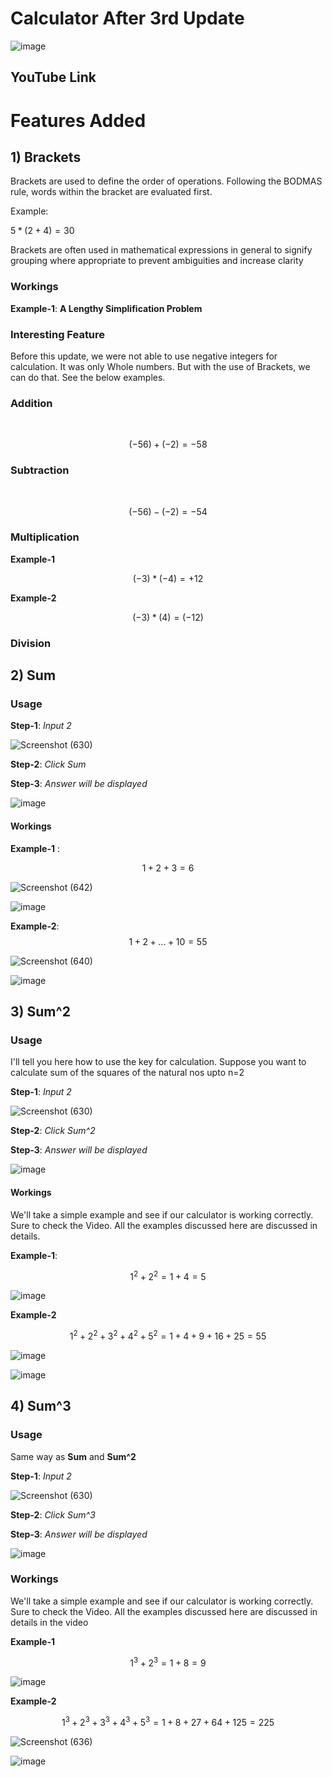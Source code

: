 
# Calculator After 3rd Update #


![image](https://github.com/Riddhiman2005/Making-my-Own-Calculator/assets/130882317/4204eba1-239a-489d-a869-f3e9215abf88)

## YouTube Link ##



# Features Added #


## 1) Brackets ##

Brackets are used to define the order of operations. 
Following the BODMAS rule, words within the bracket are evaluated first.

Example: 

$5*(2 + 4)=30$ 


Brackets are often used in mathematical expressions in general to signify grouping where appropriate to prevent ambiguities and increase clarity



### Workings ###

**Example-1**: **A Lengthy Simplification Problem**



### Interesting Feature ###

Before this update, we were not able to use negative integers for calculation. 
It was only Whole numbers. But with the use of Brackets, we can do that. See the below examples.

### Addition ###  

<br>

$$(-56)+(-2)=-58$$


### Subtraction ###

<br> 

$$(-56)-(-2)=-54$$



### Multiplication ###
 
 **Example-1**

$$(-3)*(-4)=+12$$


**Example-2**

$$(-3)*(4)=(-12)$$


### Division ###


##  2) Sum ##

### Usage ###
**Step-1**: *Input 2* <br>

![Screenshot (630)](https://github.com/Riddhiman2005/Making-my-Own-Calculator/assets/130882317/62967730-897f-44cc-9748-f64a1f1e0d8e)


**Step-2**: *Click Sum* <br>

**Step-3**: *Answer will be displayed* <br>

![image](https://github.com/Riddhiman2005/Making-my-Own-Calculator/assets/130882317/7554bd62-b2e4-4c4f-a6ff-50008318023e)


#### Workings ####

**Example-1** : 
<br>

$$1+2+3=6$$

![Screenshot (642)](https://github.com/Riddhiman2005/Making-my-Own-Calculator/assets/130882317/486b0381-e5b3-43ac-a2c1-7dace2970c73)

![image](https://github.com/Riddhiman2005/Making-my-Own-Calculator/assets/130882317/5f108978-dfbd-4c1a-b6e9-a87f0306c613)


**Example-2**:  $$1+2+...+10=55$$


![Screenshot (640)](https://github.com/Riddhiman2005/Making-my-Own-Calculator/assets/130882317/d3d28fa9-a179-4711-b02a-c0e7ef39fd44)


![image](https://github.com/Riddhiman2005/Making-my-Own-Calculator/assets/130882317/f5375e24-c92e-470e-8421-76563b3c8a84)


## 3) Sum^2 ##

### Usage ###

I'll tell you here how to use the key for calculation.
Suppose you want to calculate sum of the squares of the natural nos upto n=2

**Step-1**: *Input 2* <br>

![Screenshot (630)](https://github.com/Riddhiman2005/Making-my-Own-Calculator/assets/130882317/62967730-897f-44cc-9748-f64a1f1e0d8e)


**Step-2**: *Click Sum^2* <br>

**Step-3**: *Answer will be displayed* <br>

![image](https://github.com/Riddhiman2005/Making-my-Own-Calculator/assets/130882317/b2ebd486-19f1-4f87-b8e7-1d1e1abc9093)

#### Workings ####

We'll take a simple example and see if our calculator is working correctly. Sure to check the Video. All the examples discussed here are discussed in details.

**Example-1**:


$$1^2 + 2^2= 1+4=5$$

![image](https://github.com/Riddhiman2005/Making-my-Own-Calculator/assets/130882317/b2ebd486-19f1-4f87-b8e7-1d1e1abc9093)


**Example-2**

$$1^2+ 2^2+3^2+4^2+5^2= 1+4+9+16+25=55$$

![image](https://github.com/Riddhiman2005/Making-my-Own-Calculator/assets/130882317/ff4100cf-dded-42f3-b26f-72c4182338b1)

![image](https://github.com/Riddhiman2005/Making-my-Own-Calculator/assets/130882317/d0641a19-529a-45fb-b5a5-697cbca5c4cb)


##  4) Sum^3 ##

### Usage ###

Same way as **Sum** and **Sum^2**

**Step-1**: *Input 2* <br>

![Screenshot (630)](https://github.com/Riddhiman2005/Making-my-Own-Calculator/assets/130882317/62967730-897f-44cc-9748-f64a1f1e0d8e)


**Step-2**: *Click Sum^3* <br>

**Step-3**: *Answer will be displayed* <br>

![image](https://github.com/Riddhiman2005/Making-my-Own-Calculator/assets/130882317/02921558-81ae-4d7f-9d6d-933123d8787c)


### Workings ###

We'll take a simple example and see if our calculator is working correctly. Sure to check the Video. All the examples discussed here are discussed in details in the video

**Example-1**

$$1^3 + 2^3= 1+8=9$$

![image](https://github.com/Riddhiman2005/Making-my-Own-Calculator/assets/130882317/00e5b8df-5860-4363-970f-a1d2a0e8ed3e)

**Example-2**

$$1^3+ 2^3+3^3+4^3+5^3=1+8+27+64+125=225$$

![Screenshot (636)](https://github.com/Riddhiman2005/Making-my-Own-Calculator/assets/130882317/7ea3d023-3084-4838-a9d8-e9ae7df0d489)


![image](https://github.com/Riddhiman2005/Making-my-Own-Calculator/assets/130882317/b1c2ea81-6330-4710-81c9-d97e509487e6)




